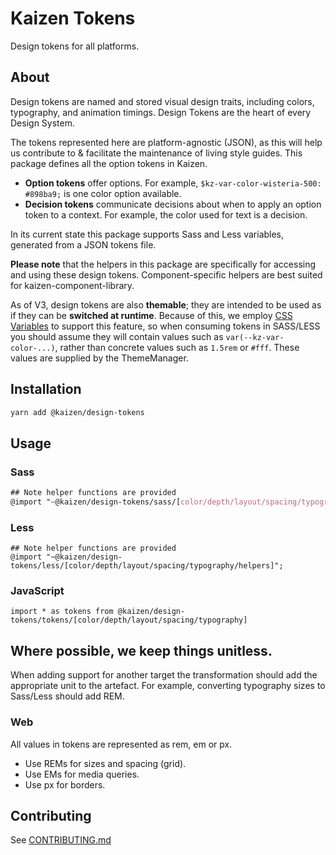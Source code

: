 # Kaizen Tokens

Design tokens for all platforms.

## About

Design tokens are named and stored visual design traits, including colors, typography, and animation timings. Design Tokens are the heart of every Design System.

The tokens represented here are platform-agnostic (JSON), as this will help us contribute to & facilitate the maintenance of living style guides. This package defines all the option tokens in Kaizen.

- **Option tokens** offer options. For example, `$kz-var-color-wisteria-500: #898ba9;` is one color option available.
- **Decision tokens** communicate decisions about when to apply an option token to a context. For example, the color used for text is a decision.

In its current state this package supports Sass and Less variables, generated from a JSON tokens file.

**Please note** that the helpers in this package are specifically for accessing and using these design tokens. Component-specific helpers are best suited for kaizen-component-library.

As of V3, design tokens are also **themable**; they are intended to be used as if they can be **switched at runtime**. Because of this, we employ [CSS Variables](https://developer.mozilla.org/en-US/docs/Web/CSS/Using_CSS_custom_properties)
to support this feature, so when consuming tokens in SASS/LESS you should assume they will contain values such as `var(--kz-var-color-...)`, rather than concrete values such as `1.5rem` or `#fff`.
These values are supplied by the ThemeManager.



## Installation

```sh
yarn add @kaizen/design-tokens
```

## Usage

### Sass

```scss
## Note helper functions are provided
@import "~@kaizen/design-tokens/sass/[color/depth/layout/spacing/typography/helpers]";
```

### Less

```
## Note helper functions are provided
@import "~@kaizen/design-tokens/less/[color/depth/layout/spacing/typography/helpers]";
```

### JavaScript

```
import * as tokens from @kaizen/design-tokens/tokens/[color/depth/layout/spacing/typography]
```

## Where possible, we keep things unitless.

When adding support for another target the transformation should add the appropriate unit to the artefact. For example, converting typography sizes to Sass/Less should add REM.

### Web

All values in tokens are represented as rem, em or px.

* Use REMs for sizes and spacing (grid).
* Use EMs for media queries.
* Use px for borders.

## Contributing

See [CONTRIBUTING.md](https://github.com/cultureamp/kaizen-design-system/blob/master/packages/design-tokens/CONTRIBUTING.md)

